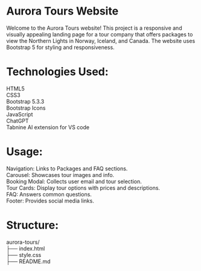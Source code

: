 # Aurora Tours Website

Welcome to the Aurora Tours website! This project is a responsive and visually appealing landing page for a tour company that offers packages to view the Northern Lights in Norway, Iceland, and Canada. The website uses Bootstrap 5 for styling and responsiveness.


# Technologies Used:
HTML5 <br />
CSS3 <br />
Bootstrap 5.3.3 <br />
Bootstrap Icons <br />
JavaScript <br />
ChatGPT <br />
Tabnine AI extension for VS code <br />


# Usage:
Navigation: Links to Packages and FAQ sections. <br />
Carousel: Showcases tour images and info. <br />
Booking Modal: Collects user email and tour selection. <br />
Tour Cards: Display tour options with prices and descriptions. <br />
FAQ: Answers common questions. <br />
Footer: Provides social media links. <br />

# Structure:
aurora-tours/ <br />
├── index.html <br />
├── style.css <br />
├── README.md <br />

